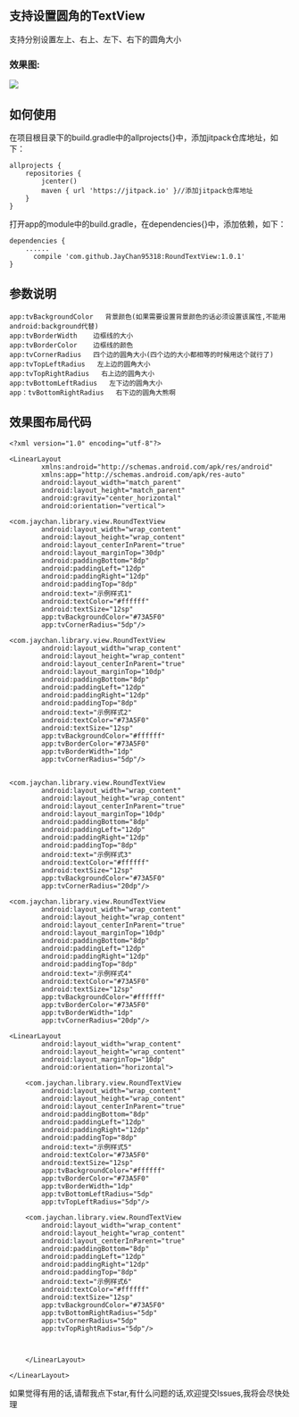 ## 支持设置圆角的TextView

支持分别设置左上、右上、左下、右下的圆角大小

### 效果图:

   ![](https://i.imgur.com/Q9XqJb3.jpg)

    

## 如何使用

   在项目根目录下的build.gradle中的allprojects{}中，添加jitpack仓库地址，如下：

    allprojects {
	    repositories {
	        jcenter()
	        maven { url 'https://jitpack.io' }//添加jitpack仓库地址
	    }
    }


   打开app的module中的build.gradle，在dependencies{}中，添加依赖，如下：


    dependencies {
        ......
          compile 'com.github.JayChan95318:RoundTextView:1.0.1'
    }


## 参数说明
    
    app:tvBackgroundColor   背景颜色(如果需要设置背景颜色的话必须设置该属性,不能用android:background代替)
    app:tvBorderWidth    边框线的大小
    app:tvBorderColor    边框线的颜色
    app:tvCornerRadius   四个边的圆角大小(四个边的大小都相等的时候用这个就行了)
    app:tvTopLeftRadius   左上边的圆角大小
    app:tvTopRightRadius   右上边的圆角大小
    app:tvBottomLeftRadius   左下边的圆角大小
    app：tvBottomRightRadius   右下边的圆角大熊啊


## 效果图布局代码

    <?xml version="1.0" encoding="utf-8"?>
    
    <LinearLayout
		    xmlns:android="http://schemas.android.com/apk/res/android"
		    xmlns:app="http://schemas.android.com/apk/res-auto"
		    android:layout_width="match_parent"
		    android:layout_height="match_parent"
		    android:gravity="center_horizontal"
		    android:orientation="vertical">

    <com.jaychan.library.view.RoundTextView
	        android:layout_width="wrap_content"
	        android:layout_height="wrap_content"
	        android:layout_centerInParent="true"
	        android:layout_marginTop="30dp"
	        android:paddingBottom="8dp"
	        android:paddingLeft="12dp"
	        android:paddingRight="12dp"
	        android:paddingTop="8dp"
	        android:text="示例样式1"
	        android:textColor="#ffffff"
	        android:textSize="12sp"
	        app:tvBackgroundColor="#73A5F0"
	        app:tvCornerRadius="5dp"/>

    <com.jaychan.library.view.RoundTextView
	        android:layout_width="wrap_content"
	        android:layout_height="wrap_content"
	        android:layout_centerInParent="true"
	        android:layout_marginTop="10dp"
	        android:paddingBottom="8dp"
	        android:paddingLeft="12dp"
	        android:paddingRight="12dp"
	        android:paddingTop="8dp"
	        android:text="示例样式2"
	        android:textColor="#73A5F0"
	        android:textSize="12sp"
	        app:tvBackgroundColor="#ffffff"
	        app:tvBorderColor="#73A5F0"
	        app:tvBorderWidth="1dp"
	        app:tvCornerRadius="5dp"/>


    <com.jaychan.library.view.RoundTextView
	        android:layout_width="wrap_content"
	        android:layout_height="wrap_content"
	        android:layout_centerInParent="true"
	        android:layout_marginTop="10dp"
	        android:paddingBottom="8dp"
	        android:paddingLeft="12dp"
	        android:paddingRight="12dp"
	        android:paddingTop="8dp"
	        android:text="示例样式3"
	        android:textColor="#ffffff"
	        android:textSize="12sp"
	        app:tvBackgroundColor="#73A5F0"
	        app:tvCornerRadius="20dp"/>

    <com.jaychan.library.view.RoundTextView
	        android:layout_width="wrap_content"
	        android:layout_height="wrap_content"
	        android:layout_centerInParent="true"
	        android:layout_marginTop="10dp"
	        android:paddingBottom="8dp"
	        android:paddingLeft="12dp"
	        android:paddingRight="12dp"
	        android:paddingTop="8dp"
	        android:text="示例样式4"
	        android:textColor="#73A5F0"
	        android:textSize="12sp"
	        app:tvBackgroundColor="#ffffff"
	        app:tvBorderColor="#73A5F0"
	        app:tvBorderWidth="1dp"
	        app:tvCornerRadius="20dp"/>

    <LinearLayout
	        android:layout_width="wrap_content"
	        android:layout_height="wrap_content"
	        android:layout_marginTop="10dp"
	        android:orientation="horizontal">

        <com.jaychan.library.view.RoundTextView
            android:layout_width="wrap_content"
            android:layout_height="wrap_content"
            android:layout_centerInParent="true"
            android:paddingBottom="8dp"
            android:paddingLeft="12dp"
            android:paddingRight="12dp"
            android:paddingTop="8dp"
            android:text="示例样式5"
            android:textColor="#73A5F0"
            android:textSize="12sp"
            app:tvBackgroundColor="#ffffff"
            app:tvBorderColor="#73A5F0"
            app:tvBorderWidth="1dp"
            app:tvBottomLeftRadius="5dp"
            app:tvTopLeftRadius="5dp"/>

        <com.jaychan.library.view.RoundTextView
            android:layout_width="wrap_content"
            android:layout_height="wrap_content"
            android:layout_centerInParent="true"
            android:paddingBottom="8dp"
            android:paddingLeft="12dp"
            android:paddingRight="12dp"
            android:paddingTop="8dp"
            android:text="示例样式6"
            android:textColor="#ffffff"
            android:textSize="12sp"
            app:tvBackgroundColor="#73A5F0"
            app:tvBottomRightRadius="5dp"
            app:tvCornerRadius="5dp"
            app:tvTopRightRadius="5dp"/>



    	</LinearLayout>

    </LinearLayout>


如果觉得有用的话,请帮我点下star,有什么问题的话,欢迎提交Issues,我将会尽快处理

 
    
  

